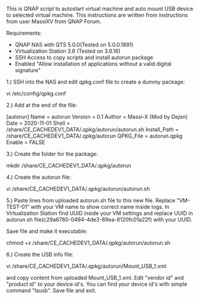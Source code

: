 This is QNAP script to autostart virtual machine and auto mount USB device to selected virtual machine.
This instructions are written from instructions from user MassiXV from QNAP Forum.

Requirements:
- QNAP NAS with QTS 5.0.0(Tested on 5.0.0.1891)
- Virtualization Station 3.6 (Tested on 3.6.16)
- SSH Access to copy scripts and install autorun package
- Enabled "Allow installation of applications without a valid digital signature"


1.) SSH into the NAS and edit qpkg.conf file to create a dummy package:

vi /etc/config/qpkg.conf

2.) Add at the end of the file:

[autorun]
Name = autorun
Version = 0.1
Author = Massi-X (Mod by _Dejan_)
Date = 2020-11-01
Shell = /share/CE_CACHEDEV1_DATA/.qpkg/autorun/autorun.sh
Install_Path = /share/CE_CACHEDEV1_DATA/.qpkg/autorun
QPKG_File = autorun.qpkg
Enable = FALSE

3.) Create the folder for the package:

mkdir /share/CE_CACHEDEV1_DATA/.qpkg/autorun

4.) Create the autorun file:

vi /share/CE_CACHEDEV1_DATA/.qpkg/autorun/autorun.sh

5.) Paste lines from uploaded autorun.sh file to this new file. Replace "VM-TEST-01" with your VM name to show correct name inside logs. In Virtualization Station find UUID inside your VM settings and replace UUID in autorun.sh file(c29a6780-0494-4de3-89ea-8120fc01a22f) with your UUID.

Save file and make it executable:

chmod +x /share/CE_CACHEDEV1_DATA/.qpkg/autorun/autorun.sh

6.) Create the USB info file:

vi /share/CE_CACHEDEV1_DATA/.qpkg/autorun/Mount_USB_1.xml

and copy content from uploaded Mount_USB_1.xml. Edit "vendor id" and "product id" to your device id's. You can find your device id's with simple command "lsusb".
Save file and exit.
